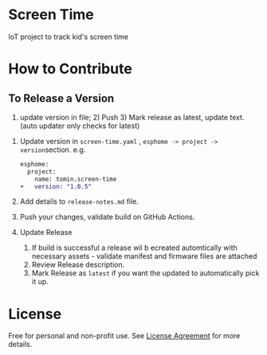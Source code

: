 # Screen Time

IoT project to track kid's screen time

# How to Contribute

## To Release a Version

1) update version in file;   2) Push  3) Mark release as latest, update text.  (auto updater only checks for latest)

1. Update version in `screen-time.yaml` , `esphome -> project -> version`section. e.g.

   ```diff
   esphome:
     project:
       name: tomin.screen-time
   +   version: "1.0.5"
   ```
2. Add details to `release-notes.md` file.
3. Push your changes, validate build on GitHub Actions.
4. Update Release

   1. If build is successful a release wil b ecreated automtically with necessary assets - validate manifest and firmware files are attached
   2. Review Release description.
   3. Mark Release as `latest` if you want the updated to automatically pick it up.

# License

Free for personal and non-profit use. See [License Agreement](LICENSE) for more details.
